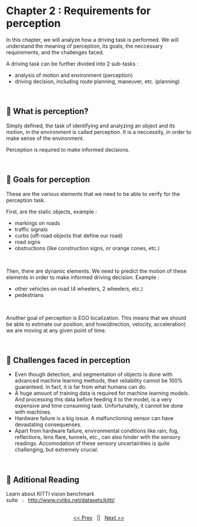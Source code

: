 # Chapter 2 : Requirements for perception

In this chapter, we will analyze how a driving task is performed. We will understand the meaning of perception, its goals, the neccessary requirements, and the challenges faced.

A driving task can be further divided into 2 sub-tasks :
* analysis of motion and environment (perception)
* driving decision, including route planning, maneuver, etc. (planning)

<br>

## 🥬 What is perception?
Simply defined, the task of identifying and analyzing an object and its motion, in the environment is called perception. It is a neccessity, in order to make sense of the environment.

Perception is required to make informed decisions.

<br>

## 🥬 Goals for perception
These are the various elements that we need to be able to verify for the perception task.

First, are the static objects, example :
* markings on roads
* traffic signals
* curbs (off-road objects that define our road)
* road signs
* obstructions (like construction signs, or orange cones, etc.)
<br>
   
Then, there are dynamic elements. We need to predict the motion of these elements in order to make informed driving decision. Example :
* other vehicles on road (4 wheelers, 2 wheelers, etc.)
* pedestrians
<br>

Another goal of perception is EGO localization. This means that we should be able to estimate our position, and how(direction, velocity, acceleration) we are moving at any given point of time.

<br>

## 🥬 Challenges faced in perception
* Even though detection, and segmentation of objects is done with advanced machine learning methods, their reliability cannot be 100% guaranteed. In fact, it is far from what humans can do.
* A huge amount of training data is required for machine learning models. And processing this data before feeding it to the model, is a very expensive and time consuming task. Unfortunately, it cannot be done with machines.
* Hardware failure is a big issue. A malfunctioning sensor can have devastating consequenses.
* Apart from hardware failure, environmental conditions like rain, fog, reflections, lens flare, tunnels, etc., can also hinder with the sensory readings. Accomodation of these sensory uncertainities is quite challenging, but extremely crucial.

<br>

## 🥬 Aditional Reading
Learn about KITTI vision benchmark suite&nbsp;&nbsp;&nbsp;:&nbsp;&nbsp;&nbsp;http://www.cvlibs.net/datasets/kitti/


<br/>
<div align="center">
   <a href="https://github.com/A-I-Research-Facility/Self-driving-cars/tree/main/Module%201/Chapter%201#-chapter-1--taxonomy-of-driving"><< Prev</a>&nbsp;&nbsp;&nbsp;||&nbsp;&nbsp;
   <a href="#">Next >></a>
</div>
<br/>
